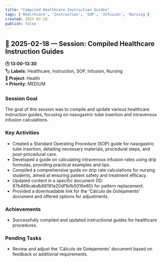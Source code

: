 ```yaml
---
title: "Compiled Healthcare Instruction Guides"
tags: ['Healthcare', 'Instruction', 'SOP', 'Infusion', 'Nursing']
created: 2025-02-18
publish: false
---
```


## 📅 2025-02-18 — Session: Compiled Healthcare Instruction Guides

**🕒 13:00–13:30**  
**🏷️ Labels**: Healthcare, Instruction, SOP, Infusion, Nursing  
**📂 Project**: Health  
**⭐ Priority**: MEDIUM  


### Session Goal
The goal of this session was to compile and update various healthcare instruction guides, focusing on nasogastric tube insertion and intravenous infusion calculations.

### Key Activities
- Created a Standard Operating Procedure (SOP) guide for nasogastric tube insertion, detailing necessary materials, procedural steps, and post-procedural care.
- Developed a guide on calculating intravenous infusion rates using drip formulas, providing practical examples and tips.
- Compiled a comprehensive guide on drip rate calculations for nursing students, aimed at ensuring patient safety and treatment efficacy.
- Updated content in a specific document (ID: 67b489cabdb88191a20df1bfb5016e60) for pattern replacement.
- Provided a downloadable link for the 'Cálculo de Gotejamento' document and offered options for adjustments.

### Achievements
- Successfully compiled and updated instructional guides for healthcare procedures.

### Pending Tasks
- Review and adjust the 'Cálculo de Gotejamento' document based on feedback or additional requirements.
